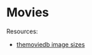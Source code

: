 # Movies



Resources:

- [themoviedb image sizes](https://www.themoviedb.org/talk/53c11d4ec3a3684cf4006400)




